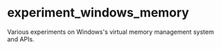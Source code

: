 # experiment_windows_memory
Various experiments on Windows's virtual memory management system and APIs.
